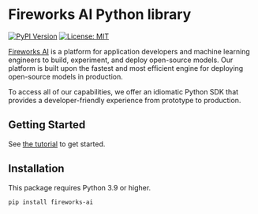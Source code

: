 # Fireworks AI Python library

[![PyPI Version](https://img.shields.io/pypi/v/fireworks-ai.svg)](https://pypi.org/project/fireworks-ai/)
[![License: MIT](https://img.shields.io/badge/License-MIT-yellow.svg)](https://opensource.org/licenses/MIT)

[Fireworks AI](https://fireworks.ai/) is a platform for application developers
and machine learning engineers to build, experiment, and deploy open-source models. Our
platform is built upon the fastest and most efficient engine for deploying
open-source models in production.

To access all of our capabilities, we offer an idiomatic Python SDK that provides
a developer-friendly experience from prototype to production.

## Getting Started

See [the tutorial](http://docs.fireworks.ai/tools-sdks/python-client/the-tutorial) to get started.

## Installation

This package requires Python 3.9 or higher.

```sh
pip install fireworks-ai
```